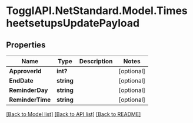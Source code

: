 # TogglAPI.NetStandard.Model.TimesheetsetupsUpdatePayload
## Properties

Name | Type | Description | Notes
------------ | ------------- | ------------- | -------------
**ApproverId** | **int?** |  | [optional] 
**EndDate** | **string** |  | [optional] 
**ReminderDay** | **string** |  | [optional] 
**ReminderTime** | **string** |  | [optional] 

[[Back to Model list]](../README.md#documentation-for-models) [[Back to API list]](../README.md#documentation-for-api-endpoints) [[Back to README]](../README.md)

